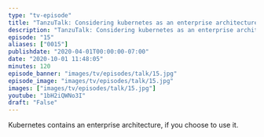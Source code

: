 ```yaml
---
type: "tv-episode"
title: "TanzuTalk: Considering kubernetes as an enterprise architecture"
description: "TanzuTalk: Considering kubernetes as an enterprise architecture"
episode: "15"
aliases: ["0015"]
publishdate: "2020-04-01T00:00:00-07:00"
date: "2020-10-01 11:48:05"
minutes: 120
episode_banner: "images/tv/episodes/talk/15.jpg"
episode_image: "images/tv/episodes/talk/15.jpg"
images: ["images/tv/episodes/talk/15.jpg"]
youtube: "1bH2iQWNo3I"
draft: "False"
---
```


Kubernetes contains an enterprise architecture, if you choose to use it.
